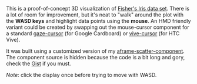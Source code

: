 This is a proof-of-concept 3D visualization of [Fisher's Iris data set](https://en.wikipedia.org/wiki/Iris_flower_data_set). There is a lot of room for improvement, but it's neat to "walk" around the plot with the **WASD keys** and highlight data points using the **mouse**. An HMD friendly variant could be created by swapping out the mouse-cursor component for a standard [gaze-cursor](https://aframe.io/docs/0.3.0/components/cursor.html) (for Google Cardboard) or [vive-cursor](https://github.com/bryik/aframe-vive-cursor-component) (for HTC Vive).

It was built using a customized version of my [aframe-scatter-component](https://github.com/bryik/aframe-scatter-component). The component source is hidden because the code is a bit long and gory, check the [Gist](https://gist.github.com/bryik/1a4d7eab9512400de3c03086f03016c8#file-hidden-aframe-scatter-component-js) if you must.

*Note*: click the display once before trying to move with WASD.
